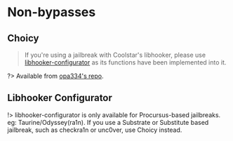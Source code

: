 # Non-bypasses

## Choicy

> If you're using a jailbreak with Coolstar's libhooker, please use [libhooker-configurator](#-libhooker-configurator) as its functions have been implemented into it.

?> Available from [opa334's repo](https://opa334.github.io/).

## Libhooker Configurator

!> libhooker-configurator is only available for Procursus-based jailbreaks. eg: Taurine/Odyssey(ra1n). If you use a Substrate or Substitute based jailbreak, such as checkra1n or unc0ver, use Choicy instead.